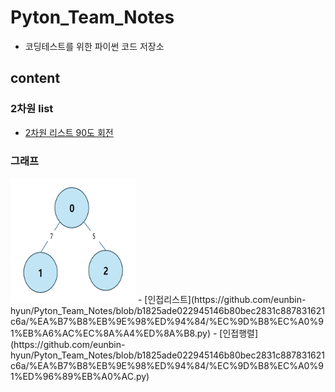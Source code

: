 # Pyton_Team_Notes
- 코딩테스트를 위한 파이썬 코드 저장소

## content
### 2차원 list
- [2차원 리스트 90도 회전](https://github.com/eunbin-hyun/Pyton_Team_Notes/blob/44f07818d60dfcf044b58bba1830f2a7b701f151/2%EC%B0%A8%EC%9B%90%EB%A6%AC%EC%8A%A4%ED%8A%B8/2%EC%B0%A8%EC%9B%90%EB%A6%AC%EC%8A%A4%ED%8A%B8_90%EB%8F%84%ED%9A%8C%EC%A0%84.py)

### 그래프
<img src="https://github.com/eunbin-hyun/Pyton_Team_Notes/blob/b1825ade022945146b80bec2831c887831621c6a/%EA%B7%B8%EB%9E%98%ED%94%84/%EA%B7%B8%EB%9E%98%ED%94%84.png" width="200" height="200"/>
- [인접리스트](https://github.com/eunbin-hyun/Pyton_Team_Notes/blob/b1825ade022945146b80bec2831c887831621c6a/%EA%B7%B8%EB%9E%98%ED%94%84/%EC%9D%B8%EC%A0%91%EB%A6%AC%EC%8A%A4%ED%8A%B8.py)
- [인접행렬](https://github.com/eunbin-hyun/Pyton_Team_Notes/blob/b1825ade022945146b80bec2831c887831621c6a/%EA%B7%B8%EB%9E%98%ED%94%84/%EC%9D%B8%EC%A0%91%ED%96%89%EB%A0%AC.py)
